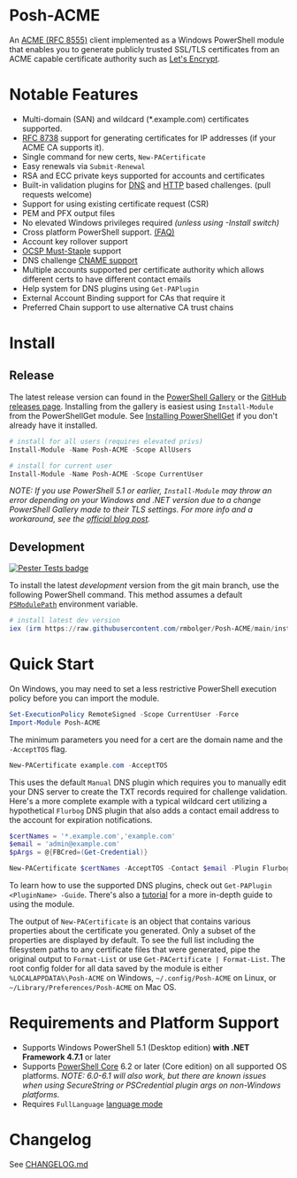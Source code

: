# Posh-ACME

An [ACME (RFC 8555)](https://tools.ietf.org/html/rfc8555) client implemented as a Windows PowerShell module that enables you to generate publicly trusted SSL/TLS certificates from an ACME capable certificate authority such as [Let's Encrypt](https://letsencrypt.org/).

# Notable Features

- Multi-domain (SAN) and wildcard (*.example.com) certificates supported.
- [RFC 8738](https://tools.ietf.org/html/rfc8738) support for generating certificates for IP addresses (if your ACME CA supports it).
- Single command for new certs, `New-PACertificate`
- Easy renewals via `Submit-Renewal`
- RSA and ECC private keys supported for accounts and certificates
- Built-in validation plugins for [DNS](https://github.com/rmbolger/Posh-ACME/wiki/List-of-Supported-DNS-Providers) and [HTTP](https://github.com/rmbolger/Posh-ACME/wiki/List-of-Supported-HTTP-Plugins) based challenges. (pull requests welcome)
- Support for using existing certificate request (CSR)
- PEM and PFX output files
- No elevated Windows privileges required *(unless using -Install switch)*
- Cross platform PowerShell support. [(FAQ)](https://github.com/rmbolger/Posh-ACME/wiki/Frequently-Asked-Questions-(FAQ)#does-posh-acme-work-cross-platform-on-powershell-core)
- Account key rollover support
- [OCSP Must-Staple](https://scotthelme.co.uk/ocsp-must-staple/) support
- DNS challenge [CNAME support](https://github.com/rmbolger/Posh-ACME/blob/main/Tutorial.md#advanced-dns-challenge-aliases)
- Multiple accounts supported per certificate authority which allows different certs to have different contact emails
- Help system for DNS plugins using `Get-PAPlugin`
- External Account Binding support for CAs that require it
- Preferred Chain support to use alternative CA trust chains

# Install

## Release

The latest release version can found in the [PowerShell Gallery](https://www.powershellgallery.com/packages/Posh-ACME/) or the [GitHub releases page](https://github.com/rmbolger/Posh-ACME/releases). Installing from the gallery is easiest using `Install-Module` from the PowerShellGet module. See [Installing PowerShellGet](https://docs.microsoft.com/en-us/powershell/scripting/gallery/installing-psget) if you don't already have it installed.

```powershell
# install for all users (requires elevated privs)
Install-Module -Name Posh-ACME -Scope AllUsers

# install for current user
Install-Module -Name Posh-ACME -Scope CurrentUser
```

*NOTE: If you use PowerShell 5.1 or earlier, `Install-Module` may throw an error depending on your Windows and .NET version due to a change PowerShell Gallery made to their TLS settings. For more info and a workaround, see the [official blog post](https://devblogs.microsoft.com/powershell/powershell-gallery-tls-support/).*

## Development

[![Pester Tests badge](https://github.com/rmbolger/Posh-ACME/workflows/Pester%20Tests/badge.svg)](https://github.com/rmbolger/Posh-ACME/actions)

To install the latest *development* version from the git main branch, use the following PowerShell command. This method assumes a default [`PSModulePath`](https://docs.microsoft.com/en-us/powershell/module/microsoft.powershell.core/about/about_psmodulepath) environment variable.

```powershell
# install latest dev version
iex (irm https://raw.githubusercontent.com/rmbolger/Posh-ACME/main/instdev.ps1)
```

# Quick Start

On Windows, you may need to set a less restrictive PowerShell execution policy before you can import the module.

```powershell
Set-ExecutionPolicy RemoteSigned -Scope CurrentUser -Force
Import-Module Posh-ACME
```

The minimum parameters you need for a cert are the domain name and the `-AcceptTOS` flag.

```powershell
New-PACertificate example.com -AcceptTOS
```

This uses the default `Manual` DNS plugin which requires you to manually edit your DNS server to create the TXT records required for challenge validation. Here's a more complete example with a typical wildcard cert utilizing a hypothetical `Flurbog` DNS plugin that also adds a contact email address to the account for expiration notifications.

```powershell
$certNames = '*.example.com','example.com'
$email = 'admin@example.com'
$pArgs = @{FBCred=(Get-Credential)}

New-PACertificate $certNames -AcceptTOS -Contact $email -Plugin Flurbog -PluginArgs $pArgs
```

To learn how to use the supported DNS plugins, check out `Get-PAPlugin <PluginName> -Guide`. There's also a [tutorial](/Tutorial.md) for a more in-depth guide to using the module.

The output of `New-PACertificate` is an object that contains various properties about the certificate you generated. Only a subset of the properties are displayed by default. To see the full list including the filesystem paths to any certificate files that were generated, pipe the original output to `Format-List` or use `Get-PACertificate | Format-List`. The root config folder for all data saved by the module is either `%LOCALAPPDATA%\Posh-ACME` on Windows, `~/.config/Posh-ACME` on Linux, or `~/Library/Preferences/Posh-ACME` on Mac OS.


# Requirements and Platform Support

* Supports Windows PowerShell 5.1 (Desktop edition) **with .NET Framework 4.7.1** or later
* Supports [PowerShell Core](https://docs.microsoft.com/en-us/powershell/scripting/whats-new/what-s-new-in-powershell-core-60) 6.2 or later (Core edition) on all supported OS platforms. *NOTE: 6.0-6.1 will also work, but there are known issues when using SecureString or PSCredential plugin args on non-Windows platforms.*
* Requires `FullLanguage` [language mode](https://docs.microsoft.com/en-us/powershell/module/microsoft.powershell.core/about/about_language_modes)

# Changelog

See [CHANGELOG.md](/CHANGELOG.md)
